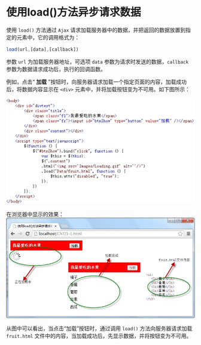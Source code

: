 # 使用load()方法异步请求数据 


使用 `load()` 方法通过 `Ajax` 请求加载服务器中的数据，并把返回的数据放置到指定的元素中，它的调用格式为：

```js
load(url,[data],[callback])
```

参数 `url` 为加载服务器地址，可选项 `data` 参数为请求时发送的数据，`callback` 参数为数据请求成功后，执行的回调函数。

例如，点击“ **加载** ”按钮时，向服务器请求加载一个指定页面的内容，加载成功后，将数据内容显示在 `<div>` 元素中，并将加载按钮变为不可用。如下图所示：

<img src="./imgs/1-1_1.jpg" alt="" />

在浏览器中显示的效果：
<img src="./imgs/1-1_2.jpg" alt="" />

从图中可以看出，当点击“加载”按钮时，通过调用 `load()` 方法向服务器请求加载 `fruit.html` 文件中的内容，当加载成功后，先显示数据，并将按钮变为不可用。

